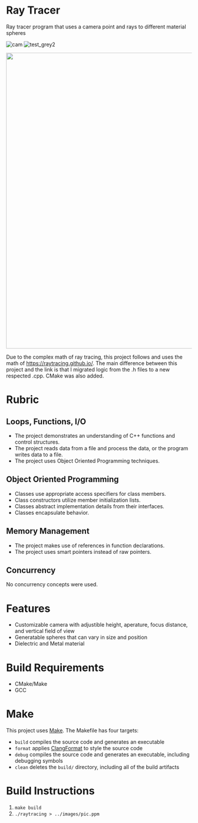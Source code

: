 # Ray Tracer
Ray tracer program that uses a camera point and rays to different material spheres

![cam](https://user-images.githubusercontent.com/25444917/108950916-eb5f0680-761b-11eb-9b2a-1a8b738a9db3.png) ![test_grey2](https://user-images.githubusercontent.com/25444917/108950867-d4201900-761b-11eb-952b-7e6b58317224.png)

<img src="https://user-images.githubusercontent.com/25444917/108958498-ed2ec700-7627-11eb-8b42-ee9c2f4d614d.png" width="800">




Due to the complex math of ray tracing, this project follows and uses the math of https://raytracing.github.io/.
The main difference between this project and the link is that I migrated logic from the .h files to a new respected .cpp.
CMake was also added.

# Rubric
## Loops, Functions, I/O
* The project demonstrates an understanding of C++ functions and control structures.
* The project reads data from a file and process the data, or the program writes data to a file.
* The project uses Object Oriented Programming techniques.

## Object Oriented Programming
* Classes use appropriate access specifiers for class members.
* Class constructors utilize member initialization lists.
* Classes abstract implementation details from their interfaces.
* Classes encapsulate behavior.

## Memory Management
* The project makes use of references in function declarations.
* The project uses smart pointers instead of raw pointers.

## Concurrency
No concurrency concepts were used.

# Features
* Customizable camera with adjustible height, aperature, focus distance, and vertical field of view
* Generatable spheres that can vary in size and position
* Dielectric and Metal material

# Build Requirements
* CMake/Make
* GCC

# Make
This project uses [Make](https://www.gnu.org/software/make/). The Makefile has four targets:
* `build` compiles the source code and generates an executable
* `format` applies [ClangFormat](https://clang.llvm.org/docs/ClangFormat.html) to style the source code
* `debug` compiles the source code and generates an executable, including debugging symbols
* `clean` deletes the `build/` directory, including all of the build artifacts

# Build Instructions
1. `make build`
2. `./raytracing > ../images/pic.ppm`
